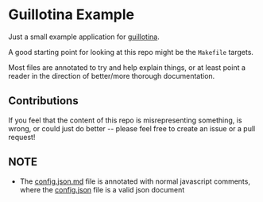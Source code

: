 # Guillotina Example

Just a small example application for [guillotina](https://github.com/plone/guillotina).

A good starting point for looking at this repo might be the `Makefile` targets.

Most files are annotated to try and help explain things, or at least point a
reader in the direction of better/more thorough documentation.

## Contributions

If you feel that the content of this repo is misrepresenting something, is
wrong, or could just do better -- please feel free to create an issue or a
pull request!

## NOTE

  - The [config.json.md](config.json.md) file is annotated with normal javascript
    comments, where the [config.json](config.json) file is a valid json document
